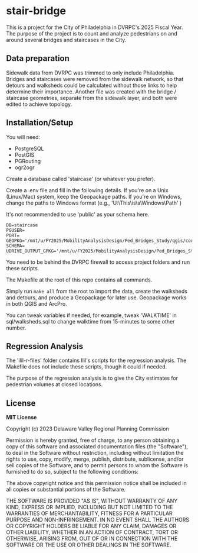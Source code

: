 # stair-bridge

This is a project for the City of Philadelphia in DVRPC's 2025 Fiscal Year. 
The purpose of the project is to count and analyze pedestrians on and around several bridges and staircases in the City.

## Data preparation
Sidewalk data from DVRPC was trimmed to only include Philadelphia. 
Bridges and staircases were removed from the sidewalk network, so that detours and walksheds could be calculated without those links to help determine their importance.
Another file was created with the bridge / staircase geometries, separate from the sidewalk layer, and both were edited to achieve topology.

## Installation/Setup
You will need:
- PostgreSQL
- PostGIS
- PGRouting
- ogr2ogr

Create a database called 'staircase' (or whatever you prefer).

Create a .env file and fill in the following details. If you're on a Unix (Linux/Mac) system, keep the Geopackage paths.
If you're on Windows, change the paths to Windows format (e.g., 'U:\This\is\a\Windows\Path' )  

It's not recommended to use 'public' as your schema here. 

```
DB=staircase
PGUSER=
PORT=
GEOPKG='/mnt/u/FY2025/MobilityAnalysisDesign/Ped_Bridges_Study/qgis/count_locations_reproj.gpkg'
SCHEMA=
UDRIVE_OUTPUT_GPKG='/mnt/u/FY2025/MobilityAnalysisDesign/Ped_Bridges_Study/project_output/outputs.gpkg'
```

You need to be behind the DVRPC firewall to access project folders and run these scripts.

The Makefile at the root of this repo contains all commands. 

Simply run `make all` from the root to import the data, create the walksheds and detours, and produce a Geopackage for later use.
Geopackage works in both QGIS and ArcPro.

You can tweak variables if needed, for example, tweak 'WALKTIME' in sql/walksheds.sql to change walktime from 15-minutes to some other number.

## Regression Analysis
The 'ilil-r-files' folder contains Ilil's scripts for the regression analysis.
The Makefile does not include these scripts, though it could if needed. 

The purpose of the regression analysis is to give the City estimates for pedestrian volumes at closed locations.

## License

**MIT License**

Copyright (c) 2023 Delaware Valley Regional Planning Commission

Permission is hereby granted, free of charge, to any person obtaining a copy
of this software and associated documentation files (the "Software"), to
deal in the Software without restriction, including without limitation the
rights to use, copy, modify, merge, publish, distribute, sublicense, and/or
sell copies of the Software, and to permit persons to whom the Software is
furnished to do so, subject to the following conditions:

The above copyright notice and this permission notice shall be included in
all copies or substantial portions of the Software.

THE SOFTWARE IS PROVIDED "AS IS", WITHOUT WARRANTY OF ANY KIND, EXPRESS OR
IMPLIED, INCLUDING BUT NOT LIMITED TO THE WARRANTIES OF MERCHANTABILITY,
FITNESS FOR A PARTICULAR PURPOSE AND NON-INFRINGEMENT. IN NO EVENT SHALL THE
AUTHORS OR COPYRIGHT HOLDERS BE LIABLE FOR ANY CLAIM, DAMAGES OR OTHER
LIABILITY, WHETHER IN AN ACTION OF CONTRACT, TORT OR OTHERWISE, ARISING
FROM, OUT OF OR IN CONNECTION WITH THE SOFTWARE OR THE USE OR OTHER DEALINGS
IN THE SOFTWARE.
